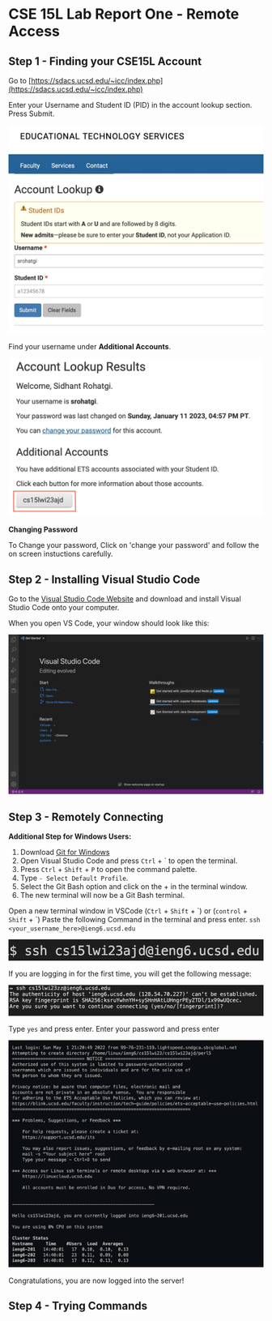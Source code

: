 # **CSE 15L Lab Report One - Remote Access**


## Step 1 - Finding your CSE15L Account

Go to [https://sdacs.ucsd.edu/~icc/index.php](https://sdacs.ucsd.edu/~icc/index.php)

Enter your Username and Student ID (PID) in the account lookup section. 
Press Submit. 

![Image](Screenshots/AccountLookup.jpg)

Find your username under **Additional Accounts**. 

![Image](Screenshots/Username.png)

**Changing Password**

To Change your password, Click on 'change your password' and follow the on screen instuctions carefully. 


## Step 2 - Installing Visual Studio Code

Go to the [Visual Studio Code Website](https://code.visualstudio.com/Download) and download and install Visual Studio Code onto your computer. 

When you open VS Code, your window should look like this:

![Image](Screenshots/VSCodeHome.png)

## Step 3 - Remotely Connecting

**Additional Step for Windows Users:** 
1. Download [Git for Windows](https://gitforwindows.org)
2. Open Visual Studio Code and press `Ctrl` + \` to open the terminal.
3. Press `Ctrl` + `Shift` + `P` to open the command palette.
4. Type `- Select Default Profile`. 
5. Select the Git Bash option and click on the + in the terminal window. 
6. The new terminal will now be a Git Bash terminal. 

Open a new terminal window in VSCode (`Ctrl` + `Shift` + \`) or (`control` + `Shift` + \`) 
Paste the following Command in the terminal and press enter. 
`ssh <your_username_here>@ieng6.ucsd.edu`

![Image](Screenshots/command.png)

If you are logging in for the first time, you will get the following message: 

![Image](Screenshots/authorize.png)

Type `yes` and press enter. 
Enter your password and press enter

![Image](Screenshots/login.png)

Congratulations, you are now logged into the server!

## Step 4 - Trying Commands
